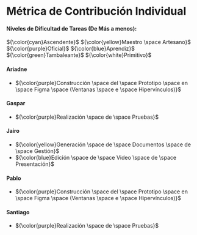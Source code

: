 # Métrica de Contribución Individual

#### Niveles de Dificultad de Tareas (De Más a menos): 

${\color{cyan}Ascendente}$
${\color{yellow}Maestro \space Artesano}$
${\color{purple}Oficial}$
${\color{blue}Aprendiz}$
${\color{green}Tambaleante}$
${\color{white}Primitivo}$

#### Ariadne
-  ${\color{purple}Construcción \space del \space Prototipo \space en \space Figma \space (Ventanas \space e \space Hipervínculos)}$
#### Gaspar
- ${\color{purple}Realización \space de \space Pruebas}$
#### Jairo

- ${\color{yellow}Generación \space de \space Documentos \space de \space Gestión}$
- ${\color{blue}Edición \space de \space Video \space de \space Presentación}$
#### Pablo
-  ${\color{purple}Construcción \space del \space Prototipo \space en \space Figma \space (Ventanas \space e \space Hipervínculos)}$
#### Santiago

- ${\color{purple}Realización \space de \space Pruebas}$
